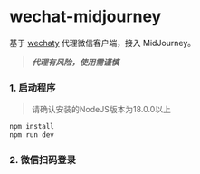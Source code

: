 # wechat-midjourney

基于 [wechaty](https://github.com/wechaty/wechaty) 代理微信客户端，接入 MidJourney。
> ***代理有风险，使用需谨慎***

### 1. 启动程序
> 请确认安装的NodeJS版本为18.0.0以上
```sh
npm install
npm run dev
```
### 2. 微信扫码登录
